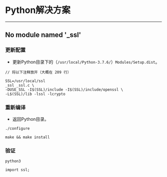 # Python解决方案

----

## No module named '_ssl'

### 更新配置
  * 更新Python目录下的（`/usr/local/Python-3.7.6/`）`Modules/Setup.dist`。

```
// 将以下注释放开（大概在 209 行）

SSL=/usr/local/ssl
_ssl _ssl.c \
-DUSE_SSL -I$(SSL)/include -I$(SSL)/include/openssl \
-L$(SSL)/lib -lssl -lcrypto
```

### 重新编译
  * 返回Python目录。

```
./configure

make && make install
```

### 验证
```
python3

import ssl;
```